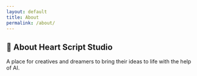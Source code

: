 ```yaml
---
layout: default
title: About
permalink: /about/
---
```


## 👤 About Heart Script Studio

A place for creatives and dreamers to bring their ideas to life with the help of AI.
